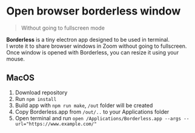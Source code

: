 # Open browser borderless window

> Without going to fullscreen mode

**Borderless** is a tiny electron app designed to be used in terminal.\
I wrote it to share browser windows in Zoom without going to fullscreen.\
Once window is opened with Borderless, you can resize it using your mouse.

## MacOS

1. Download repository
2. Run `npm install`
3. Build app with `npm run make`, `/out` folder will be created
4. Copy Borderless.app from `/out/..` to your Applications folder
5. Open terminal and run `open /Applications/Borderless.app --args --url="https://www.example.com/"`
